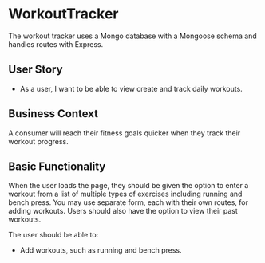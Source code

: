 # WorkoutTracker

The workout tracker uses a Mongo database with a Mongoose schema and handles routes with Express.

## User Story

* As a user, I want to be able to view create and track daily workouts.

## Business Context

A consumer will reach their fitness goals quicker when they track their workout progress.

## Basic Functionality

When the user loads the page, they should be given the option to enter a workout from a list of multiple types of exercises including running and bench press. You may use separate form, each with their own routes, for adding workouts. Users should also have the option to view their past workouts.

The user should be able to:

  * Add workouts, such as running and bench press.
